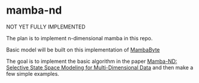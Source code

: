 # mamba-nd

NOT YET FULLY IMPLEMENTED

The plan is to implement n-dimensional mamba in this repo.

Basic model will be built on this implementation of [MambaByte](https://github.com/kyegomez/MambaByte/tree/main)

The goal is to implement the basic algorithm in the paper [Mamba-ND: Selective State Space Modeling for
Multi-Dimensional Data](https://arxiv.org/pdf/2402.05892.pdf) and then make a few simple examples.
